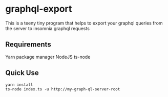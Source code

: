 # graphql-export

This is a teeny tiny program that helps to export your graphql queries from the server to insomnia graphql requests

## Requirements
Yarn package manager
NodeJS
ts-node 

## Quick Use

```
yarn install
ts-node index.ts -u http://my-graph-ql-server-root
```
